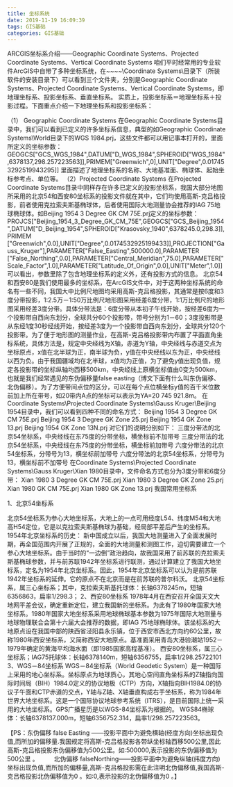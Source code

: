 ```yaml
---
title: 坐标系统
date: 2019-11-19 16:09:39
tags: GIS基础
categories: GIS基础
---
```



ARCGIS坐标系介绍——Geographic Coordinate Systems、Projected Coordinate Systems、Vertical Coordinate Systems
         咱们平时经常用的专业软件ArcGIS中自带了多种坐标系统，在~~~~\Coordinate Systems\目录下（所装软件的安装目录下）可以看到三个文件夹，分别是Geographic Coordinate Systems、Projected Coordinate Systems、Vertical Coordinate Systems，即地理坐标系、投影坐标系、垂直坐标系。 实质上，投影坐标系＝地理坐标系＋投影过程。下面重点介绍一下地理坐标系和投影坐标系：
<!--more-->
   （1） Geographic Coordinate Systems
    在Geographic Coordinate Systems目录中，我们可以看到已定义的许多坐标系信息，典型的如Geographic Coordinate Systems\World目录下的WGS 1984.prj，这些文件都可以用记事本打开的，里面所定义的坐标参数：
    GEOGCS["GCS_WGS_1984",DATUM["D_WGS_1984",SPHEROID["WGS_1984",6378137,298.257223563]],PRIMEM["Greenwich",0],UNIT["Degree",0.017453292519943295]]
    里面描述了地理坐标系的名称、大地基准面、椭球体、起始坐标参考点、单位等。
（2）Projected Coordinate Systems
    在Projected Coordinate Systems目录中同样存在许多已定义的投影坐标系，我国大部分地图所采用的北京54和西安80坐标系的投影文件就在其中，它们均使用高斯-克吕格投影，前者使用克拉索夫斯基椭球体，后者使用国际大地测量协会推荐的IAG 75地球椭球体。如Beijing 1954 3 Degree GK CM 75E.prj定义的坐标参数：
    PROJCS["Beijing_1954_3_Degree_GK_CM_75E",GEOGCS["GCS_Beijing_1954",DATUM["D_Beijing_1954",SPHEROID["Krasovsky_1940",6378245.0,298.3]],PRIMEM
["Greenwich",0.0],UNIT["Degree",0.0174532925199433]],PROJECTION["Gauss_Kruger"],PARAMETER["False_Easting",500000.0],PARAMETER
["False_Northing",0.0],PARAMETER["Central_Meridian",75.0],PARAMETER["Scale_Factor",1.0],PARAMETER["Latitude_Of_Origin",0.0],UNIT["Meter",1.0]]
    可以看出，参数里除了包含地理坐标系的定义外，还有投影方式的信息。
    北京54和西安80是我们使用最多的坐标系，在ArcGIS文件中，对于这两种坐标系统的命名有一些不同，我国大中比例尺地图均采用高斯-克吕格投影，其通常是按6度和3度分带投影，1:2.5万－1:50万比例尺地形图采用经差6度分带，1:1万比例尺的地形图采用经差3度分带。具体分带法是：6度分带从本初子午线开始，按经差6度为一个投影带自西向东划分，全球共分60个投影带，带号分别为1－60；3度投影带是从东经1度30秒经线开始，按经差3度为一个投影带自西向东划分，全球共分120个投影带。为了便于地形图的测量作业，在高斯-克吕格投影带内布置了平面直角坐标系统，具体方法是，规定中央经线为X轴，赤道为Y轴，中央经线与赤道交点为坐标原点，x值在北半球为正，南半球为负，y值在中央经线以东为正，中央经线以西为负。由于我国疆域均在北半球，x值均为正值，为了避免y值出现负值，规定各投影带的坐标纵轴均西移500km，中央经线上原横坐标值由0变为500km，也就是我们经常遇见的东伪偏移量false easting（博文下面有什么叫东伪偏移、北伪偏移）。为了方便带间点位的区分，可以在每个点位横坐标y值的百千米位数前加上所在带号，如20带内A点的坐标可以表示为YA=20 745 921.8m。
    在Coordinate Systems\Projected Coordinate Systems\Gauss Kruger\Beijing 1954目录中，我们可以看到四种不同的命名方式：
    Beijing 1954 3 Degree GK CM 75E.prj
    Beijing 1954 3 Degree GK Zone 25.prj
    Beijing 1954 GK Zone 13.prj
    Beijing 1954 GK Zone 13N.prj
    对它们的说明分别如下：
    三度分带法的北京54坐标系，中央经线在东75度的分带坐标，横坐标前不加带号
    三度分带法的北京54坐标系，中央经线在东75度的分带坐标，横坐标前加带号
    六度分带法的北京54坐标系，分带号为13，横坐标前加带号
    六度分带法的北京54坐标系，分带号为13，横坐标前不加带号
    在Coordinate Systems\Projected Coordinate Systems\Gauss Kruger\Xian 1980目录中，文件命名方式也分为3度分带和6度分带：
    Xian 1980 3 Degree GK CM 75E.prj
    Xian 1980 3 Degree GK Zone 25.prj
    Xian 1980 GK CM 75E.prj
    Xian 1980 GK Zone 13.prj
我国常用坐标系

1、北京54坐标系

北京54坐标系为参心大地坐标系，大地上的一点可用经度L54、纬度M54和大地高H54定位，它是以克拉索夫斯基椭球为基础，经局部平差后产生的坐标系。
1954年北京坐标系的历史：
新中国成立以后，我国大地测量进入了全面发展时期，再全国范围内开展了正规的，全面的大地测量和测图工作，迫切需要建立一个参心大地坐标系。由于当时的“一边倒”政治趋向，故我国采用了前苏联的克拉索夫斯基椭球参数，并与前苏联1942年坐标系进行联测，通过计算建立了我国大地坐标系，定名为1954年北京坐标系。因此，1954年北京坐标系可以认为是前苏联1942年坐标系的延伸。它的原点不在北京而是在前苏联的普尔科沃。
北京54坐标系，属三心坐标系；其中，克拉索夫斯基托球体：长轴6378245m，短轴6356863，扁率1/298.3；
2、西安80坐标系
1978年4月在西安召开全国天文大地网平差会议，确定重新定位，建立我国新的坐标系。为此有了1980年国家大地坐标系。1980年国家大地坐标系采用地球椭球基本参数为1975年国际大地测量与地球物理联合会第十六届大会推荐的数据，即IAG 75地球椭球体。该坐标系的大地原点设在我国中部的陕西省泾阳县永乐镇，位于西安市西北方向约60公里，故称1980年西安坐标系，又简称西安大地原点。基准面采用青岛大港验潮站1952－1979年确定的黄海平均海水面（即1985国家高程基准）。
西安80坐标系，属三心坐标系；IAG75托球体：长轴6378140m，短轴6356755，扁率1/298.25722101
3、WGS－84坐标系
WGS－84坐标系（World Geodetic System）是一种国际上采用的地心坐标系。坐标原点为地球质心，其地心空间直角坐标系的Z轴指向国际时间局（BIH）1984.0定义的协议地极（CTP）方向，X轴指向BIH1984.0的协议子午面和CTP赤道的交点，Y轴与Z轴、X轴垂直构成右手坐标系，称为1984年世界大地坐标系。这是一个国际协议地球参考系统（ITRS），是目前国际上统一采用的大地坐标系。GPS广播星历是以WGS-84坐标系为根据的。
WGS84椭球体：长轴6378137.000m，短轴6356752.314，扁率1/298.257223563。

【PS：东伪偏移 false Easting ——投影平面中为避免横轴(经度方向)坐标出现负值,而所加的偏移量.我国规定将高斯-克吕格投影各带纵坐标轴西移500公里,因此高斯-克吕格投影东伪偏移值为500公里。如:500000,表示投影的东伪偏移值为500公里 。
　　 北伪偏移 falseNorthing——投影平面中为避免纵轴(纬度方向)坐标出现负值,而所加的偏移量,高斯-克吕格投影需在此注明北伪偏移值,我国高斯-克吕格投影北伪偏移值为0 。如:0,表示投影的北伪偏移值为0 。】